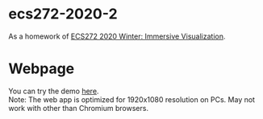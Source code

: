# ecs272-2020-2

As a homework of [ECS272 2020 Winter: Immersive Visualization](https://github.com/ucdavis/ECS272-Winter2020).

# Webpage

You can try the demo [here](https://keita-makino.github.io/ecs272-2020-2).  
Note: The web app is optimized for 1920x1080 resolution on PCs. May not work with other than Chromium browsers. 
